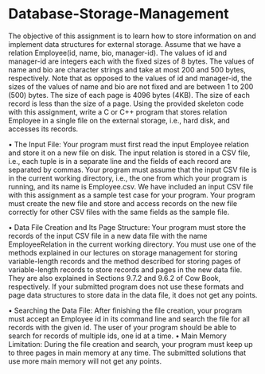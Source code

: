 
# Database-Storage-Management
The objective of this assignment is to learn how to store information on and implement data
structures for external storage.
Assume that we have a relation Employee(id, name, bio, manager-id). The values of id and
manager-id are integers each with the fixed sizes of 8 bytes. The values of name and bio are
character strings and take at most 200 and 500 bytes, respectively. Note that as opposed to the
values of id and manager-id, the sizes of the values of name and bio are not fixed and are between
1 to 200 (500) bytes. The size of each page is 4096 bytes (4KB). The size of each record is less
than the size of a page. Using the provided skeleton code with this assignment, write a C or C++
program that stores relation Employee in a single file on the external storage, i.e., hard disk, and
accesses its records.

• The Input File: Your program must first read the input Employee relation and store it on
a new file on disk. The input relation is stored in a CSV file, i.e., each tuple is in a separate
line and the fields of each record are separated by commas. Your program must assume that
the input CSV file is in the current working directory, i.e., the one from which your program
is running, and its name is Employee.csv. We have included an input CSV file with this
assignment as a sample test case for your program. Your program must create the new file
and store and access records on the new file correctly for other CSV files with the same
fields as the sample file.

• Data File Creation and Its Page Structure: Your program must store the records of
the input CSV file in a new data file with the name EmployeeRelation in the current
working directory. You must use one of the methods explained in our lectures on storage
management for storing variable-length records and the method described for storing pages
of variable-length records to store records and pages in the new data file. They are also
explained in Sections 9.7.2 and 9.6.2 of Cow Book, respectively. If your submitted program
does not use these formats and page data structures to store data in the data file, it does
not get any points.

• Searching the Data File: After finishing the file creation, your program must accept an
Employee id in its command line and search the file for all records with the given id. The
user of your program should be able to search for records of multiple ids, one id at a time.
• Main Memory Limitation: During the file creation and search, your program must keep
up to three pages in main memory at any time. The submitted solutions that use more
main memory will not get any points.
